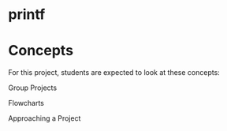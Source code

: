 # printf

# Concepts

For this project, students are expected to look at these concepts:

Group Projects

Flowcharts

Approaching a Project
